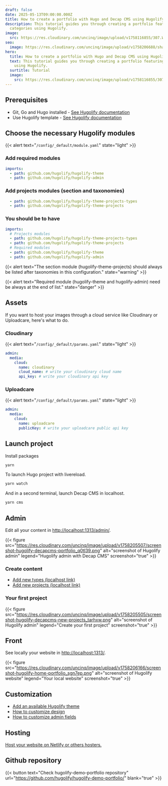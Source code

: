```yaml
---
draft: false
date: 2025-05-13T09:00:00.000Z
title: How to create a portfolio with Hugo and Decap CMS using Hugolify
description: This tutorial guides you through creating a portfolio featuring
  categories using Hugolify.
image:
  src: https://res.cloudinary.com/uncinq/image/upload/v1758116855/307.Writing_pxggvn.svg
seo:
  image: https://res.cloudinary.com/uncinq/image/upload/v1758206688/share-how-to-portfolio_gknhww.png
hero:
  title: How to create a portfolio with Hugo and Decap CMS using Hugolify
  text: This tutorial guides you through creating a portfolio featuring categories
    using Hugolify.
  surtitle: Tutorial
  image:
    src: https://res.cloudinary.com/uncinq/image/upload/v1758116855/307.Writing_pxggvn.svg
---
```

## Prerequisites

* Git, Go and Hugo installed - [See Hugolify documentation](/docs/getting-started/prerequisites/)
* Use Hugolify template - [See Hugolify documentation](/docs/getting-started/install/) 

## Choose the necessary Hugolify modules

{{< alert text="`/config/_default/module.yaml`" state="light" >}}

### Add required modules

```yaml
imports:
  - path: github.com/hugolify/hugolify-theme
  - path: github.com/hugolify/hugolify-admin
```

### Add projects modules (section and taxonomies)

```yaml
  - path: github.com/hugolify/hugolify-theme-projects-types
  - path: github.com/hugolify/hugolify-theme-projects
```

### You should be to have

```yaml
imports:
  # Projects modules
  - path: github.com/hugolify/hugolify-theme-projects-types
  - path: github.com/hugolify/hugolify-theme-projects
  # Required modules
  - path: github.com/hugolify/hugolify-theme
  - path: github.com/hugolify/hugolify-admin
```

{{< alert text="The section module (hugolify-theme-projects) should always be listed after taxonomies in this configuration." state="warning" >}}

{{< alert text="Required module (hugolify-theme and hugolify-admin) need be always at the end of list." state="danger" >}}


## Assets

If you want to host your images through a cloud service like Cloudinary or Uploadcare, here's what to do.

### Cloudinary

{{< alert text="`/config/_default/params.yaml`" state="light" >}}

```yaml
admin:
  media:
    cloud:
      name: cloudinary
      cloud_name: # write your cloudinary cloud name
      api_key: # write your cloudinary api key
```

### Uploadcare

{{< alert text="`/config/_default/params.yaml`" state="light" >}}

```yaml
admin:
  media:
    cloud:
      name: uploadcare
      publicKey: # write your uploadcare public api key
```

## Launch project

Install packages

```bash
yarn
```

To launch Hugo project with livereload.

```bash
yarn watch
```

And in a second terminal, launch Decap CMS in localhost.

```bash
yarn cms
```

## Admin

Edit all your content in <http://localhost:1313/admin/>.

{{< figure src="https://res.cloudinary.com/uncinq/image/upload/v1758205507/screenshot-hugolify-decapcms-portfolio_q0tl39.png" alt="screenshot of Hugolify admin" legend="Hugolify admin with Decap CMS" screenshot="true" >}}

### Create content

* [Add new types (localhost link)](http://localhost:1313/admin/#/collections/projects_types/new)
* [Add new projects (localhost link)](http://localhost:1313/admin/#/collections/projects/new)

### Your first project

{{< figure src="https://res.cloudinary.com/uncinq/image/upload/v1758205505/screenshot-hugolify-decapcms-new-projects_tarhxw.png" alt="screenshot of Hugolify admin" legend="Create your first project" screenshot="true" >}}

## Front

See locally your website in <http://localhost:1313/>.

{{< figure src="https://res.cloudinary.com/uncinq/image/upload/v1758206166/screenshot-hugolify-home-portfolio_sgn7ep.png" alt="screenshot of Hugolify website" legend="Your local website" screenshot="true" >}}

## Customization

* [Add an available Hugolify theme](/docs/getting-started/themes/)
* [How to customize design](/docs/getting-started/customization/)
* [How to customize admin fields](/docs/cms/admin/fields/)

## Hosting

[Host your website on Netlify or others hosters.](/docs/getting-started/hosting/)

## Github repository

{{< button text="Check hugolify-demo-portfolio repository" url="https://github.com/hugolify/hugolify-demo-portfolio/" blank="true" >}}

